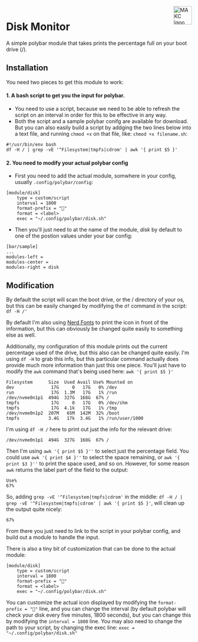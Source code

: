 <a href="https://makc.co">
    <img src="https://makccr.github.io/images/github-header.svg" alt="MAKC lgoo" title="MAKC" align="right" height="50" />
</a>

# Disk Monitor
A simple polybar module that takes prints the percentage full on your boot drive (/). 

## Installation
You need two pieces to get this module to work: 
#### 1. A bash script to get you the input for polybar.
  * You need to use a script, because we need to be able to refresh the script on an interval in order for this to be effective in any way. 
  * Both the script and a sample polybar conifg are available for download. But you can also easily build a script by addging the two lines below into a text file, and running `chmod +x` on that file, like: `chmod +x filename.sh`:
```
#!/usr/bin/env bash
df -H / | grep -vE '^Filesystem|tmpfs|cdrom' | awk '{ print $5 }'
```

#### 2. You need to modify your actual polybar config
  * First you need to add the actual module, somwhere in your config, usually `.config/polybar/config`:
```
[module/disk]
    type = custom/script
    interval = 1800
    format-prefix = "﫭"
    format = <label>
    exec = "~/.config/polybar/disk.sh"
```
  * Then you'll just need to at the name of the module, *disk* by default to one of the postion values under your bar config:
```
[bar/sample]
...
modules-left = 
modules-center = 
modules-right = disk 
```

## Modification
By default the script will scan the boot drive, or the / directory of your os, but this can be easily changed by modifying the `df` command in the script: `df -H /'`

By default I'm also using [Nerd Fonts](https://www.nerdfonts.com/) to print the icon in front of the information, but this can obviously be changed quite easily to something else as well.

Additionally, my configuration of this module prints out the current percentage used of the drive, but this also can be changed quite easily. I'm using `df -H` to grab this info, but this particular command actually does provide much more information than just this one piece. You'll just have to modify the `awk` command that's being used here: `awk '{ print $5 }'`

```
Filesystem      Size  Used Avail Use% Mounted on
dev              17G     0   17G   0% /dev
run              17G  1.3M   17G   1% /run
/dev/nvme0n1p1  494G  327G  168G  67% /
tmpfs            17G     0   17G   0% /dev/shm
tmpfs            17G  4.1k   17G   1% /tmp
/dev/nvme0n1p2  207M   65M  142M  32% /boot
tmpfs           3.4G   17k  3.4G   1% /run/user/1000
```

I'm using `df -H /` here to print out just the info for the relevant drive: 
```
/dev/nvme0n1p1  494G  327G  168G  67% /
```

Then I'm using `awk '{ print $5 }''` to select just the percentage field. You could use `awk '{ print $4 }''` to select the space remaining, or `awk '{ print $3 }''` to print the space used, and so on. However, for some reason `awk` returns the label part of the field to the output:  
```
Use%
67%
```

So, adding `grep -vE '^Filesystem|tmpfs|cdrom'` in the middle: `df -H / | grep -vE '^Filesystem|tmpfs|cdrom' | awk '{ print $5 }'`, will clean up the output quite nicely:
```
67%
```

From there you just need to link to the script in your polybar config, and build out a module to handle the input.

There is also a tiny bit of customization that can be done to the actual module: 
```
[module/disk]
    type = custom/script
    interval = 1800
    format-prefix = "﫭"
    format = <label>
    exec = "~/.config/polybar/disk.sh"
```

You can customize the actual icon displayed by modifying the `format-prefix = "﫭"` line, and you can change the interval (by default polybar will check your disk every five minutes, 1800 seconds), but you can change this by modifying the `interval = 1800` line. You may also need to change the path to your script, by changing the exec line: `exec = "~/.config/polybar/disk.sh"`
